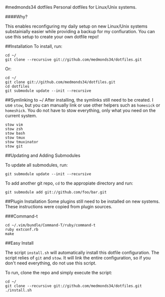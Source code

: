 #medmonds34 dotfiles
Personal dotfiles for Linux/Unix systems. 

####Why?

This enables reconfiguring my daily setup on new Linux/Unix systems substainially easier while providing a backup for my confiuration. You can use this setup to create your own dotfile repo!

##Installation
To install, run:

```
cd ~/
git clone --recursive git://github.com/medmonds34/dotfiles.git
```

Or:

```
cd ~/
git clone git://github.com/medmonds34/dotfiles.git
cd dotfiles
git submodule update --init --recursive
```

##Symlinking to ~/
After installing, the symlinks still need to be created. I use ```stow```, but you can manually link or use other helpers such as ```homesick``` or ```homeshick```. You do not have to stow everything, only what you need on the current system.

```
stow vim
stow zsh
stow bash
stow tmux
stow tmuxinator
stow git
```

##Updating and Adding Submodules

To update all submodules, run:

```
git submodule update --init --recursive
```

To add another git repo, ```cd``` to the appropiate directory and run:

```
git submodule add git://github.com/foo/bar.git
```

##Plugin Installation
Some plugins still need to be installed on new systems. These instructions were copied from plugin sources.

###Command-t

```
cd ~/.vim/bundle/Command-T/ruby/command-t
ruby extconf.rb
make
```

##Easy Install

The script ```install.sh``` will automatically install this dotfile configuration. The script relies of ```git``` and ```stow```. It will link the entire configuration, so if you don't need everything, do not use this script.

To run, clone the repo and simply execute the script:

```
cd ~/
git clone --recursive git://github.com/medmonds34/dotfiles.git
./install.sh
```
